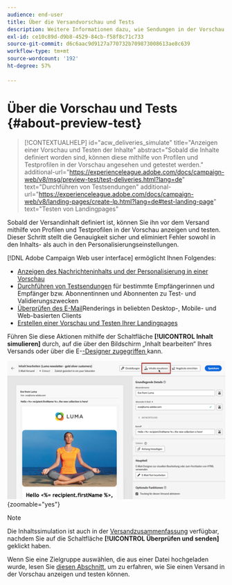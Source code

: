 ```yaml
---
audience: end-user
title: Über die Versandvorschau und Tests
description: Weitere Informationen dazu, wie Sendungen in der Vorschau angezeigt und getestet werden können
exl-id: ce10c89d-d9b8-4529-84cb-f58f8c71c733
source-git-commit: d6c6aac9d9127a770732b709873008613ae8c639
workflow-type: tm+mt
source-wordcount: '192'
ht-degree: 57%

---
```


# Über die Vorschau und Tests {#about-preview-test}

>[!CONTEXTUALHELP]
>id="acw_deliveries_simulate"
>title="Anzeigen einer Vorschau und Testen der Inhalte"
>abstract="Sobald die Inhalte definiert worden sind, können diese mithilfe von Profilen und Testprofilen in der Vorschau angesehen und getestet werden."
>additional-url="https://experienceleague.adobe.com/docs/campaign-web/v8/msg/preview-test/test-deliveries.html?lang=de" text="Durchführen von Testsendungen"
>additional-url="https://experienceleague.adobe.com/docs/campaign-web/v8/landing-pages/create-lp.html?lang=de#test-landing-page" text="Testen von Landingpages"

Sobald der Versandinhalt definiert ist, können Sie ihn vor dem Versand mithilfe von Profilen und Testprofilen in der Vorschau anzeigen und testen. Dieser Schritt stellt die Genauigkeit sicher und eliminiert Fehler sowohl in den Inhalts- als auch in den Personalisierungseinstellungen.

[!DNL Adobe Campaign Web user interface] ermöglicht Ihnen Folgendes:

* [Anzeigen des Nachrichteninhalts und der Personalisierung in einer Vorschau](preview-content.md)
* [Durchführen von Testsendungen](test-deliveries.md) für bestimmte Empfängerinnen und Empfänger bzw. Abonnentinnen und Abonnenten zu Test- und Validierungszwecken
* [Überprüfen des E-Mail](email-rendering.md)Renderings in beliebten Desktop-, Mobile- und Web-basierten Clients
* [Erstellen einer Vorschau und Testen Ihrer Landingpages](../landing-pages/create-lp.md#test-landing-page)

Führen Sie diese Aktionen mithilfe der Schaltfläche **[!UICONTROL Inhalt simulieren]** durch, auf die über den Bildschirm „Inhalt bearbeiten“ Ihres Versands oder über die E-[-Designer zugegriffen ](../email/get-started-email-designer.md) kann.

![Schaltfläche „Inhalt simulieren“ im Bildschirm „Inhalt bearbeiten“ Ihres Versands](assets/simulate-button.png){zoomable="yes"}

>[!NOTE]
>
>Die Inhaltssimulation ist auch in der [Versandzusammenfassung](../monitor/prepare-send.md) verfügbar, nachdem Sie auf die Schaltfläche **[!UICONTROL Überprüfen und senden]** geklickt haben.
>
>Wenn Sie eine Zielgruppe auswählen, die aus einer Datei hochgeladen wurde, lesen Sie [diesen Abschnitt](../audience/file-audience.md#preview--test-your-email-test), um zu erfahren, wie Sie einen Versand in der Vorschau anzeigen und testen können.